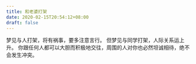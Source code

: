 ```yaml
---
title: 和老婆打架
date: 2020-02-15T20:54:12+08:00
draft: false
---
```


梦见与人打架，将有祸事，要多注意言行。
但梦见与同学打架，人际关系运上升。
你跟任何人都可以大胆而积极地交往，周围的人对你也必然坦诚相待，绝不会发生冲突。
